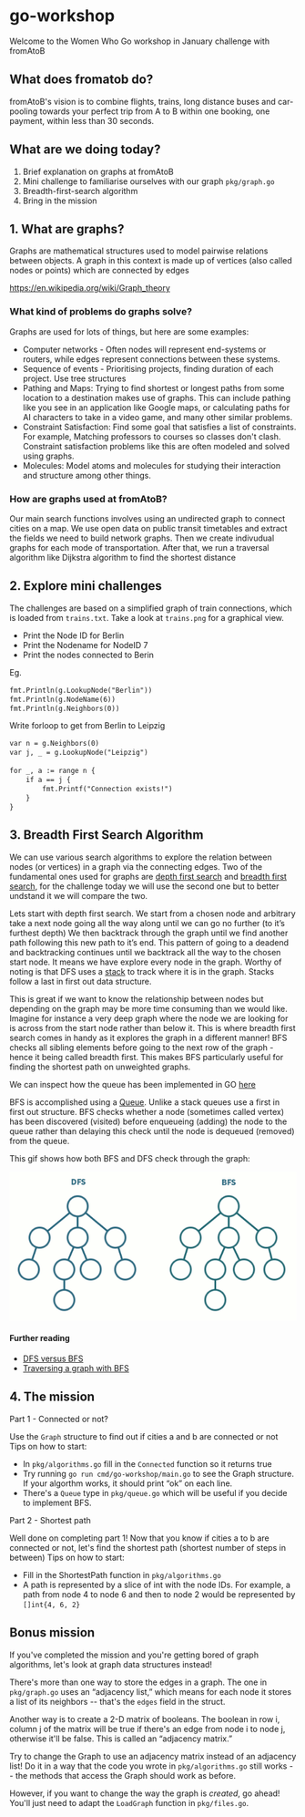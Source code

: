 # go-workshop

Welcome to the Women Who Go workshop in January challenge with fromAtoB

## What does fromatob do?

fromAtoB's vision is to combine flights, trains, long distance buses and car-pooling towards your perfect trip from A to B within one booking, one payment, within less than 30 seconds.


## What are we doing today?

1. Brief explanation on graphs at fromAtoB
2. Mini challenge to familiarise ourselves with our graph `pkg/graph.go`
3. Breadth-first-search algorithm
4. Bring in the mission


## 1. What are graphs?

Graphs are mathematical structures used to model pairwise relations between objects. A graph in this context is made up of vertices (also called nodes or points) which are connected by edges

https://en.wikipedia.org/wiki/Graph_theory


### What kind of problems do graphs solve?

Graphs are used for lots of things, but here are some examples:

- Computer networks - Often nodes will represent end-systems or routers, while edges represent connections between these systems.
- Sequence of events - Prioritising projects, finding duration of each project. Use tree structures
- Pathing and Maps: Trying to find shortest or longest paths from some location to a destination makes use of graphs. This can include pathing like you see in an application like Google maps, or calculating paths for AI characters to take in a video game, and many other similar problems.
- Constraint Satisfaction: Find some goal that satisfies a list of constraints. For example, Matching professors to courses so classes don't clash. Constraint satisfaction problems like this are often modeled and solved using graphs.
- Molecules: Model atoms and molecules for studying their interaction and structure among other things.

### How are graphs used at fromAtoB?

Our main search functions involves using an undirected graph to connect cities on a map.
We use open data on public transit timetables and extract the fields we need to build network graphs. Then we create indivudual graphs for each mode of transportation. After that, we run a traversal algorithm like Dijkstra algorithm to find the shortest distance


## 2. Explore mini challenges

The challenges are based on a simplified graph of train connections, which is loaded from `trains.txt`. Take a look at `trains.png` for a graphical view.

- Print the Node ID for Berlin
- Print the Nodename for NodeID 7
- Print the nodes connected to Berin

Eg.

    fmt.Println(g.LookupNode("Berlin"))
    fmt.Println(g.NodeName(6))
    fmt.Println(g.Neighbors(0))

Write forloop to get from Berlin to Leipzig

    var n = g.Neighbors(0)
    var j, _ = g.LookupNode("Leipzig")

    for _, a := range n {
        if a == j {
            fmt.Printf("Connection exists!")
        }
    }

## 3. Breadth First Search Algorithm

We can use various search algorithms to explore the relation between nodes (or vertices) in a graph via the connecting edges. Two of the fundamental ones used for graphs
are [depth first search](https://en.wikipedia.org/wiki/Depth-first_search) and [breadth first search](https://en.wikipedia.org/wiki/Breadth-first_search), for the challenge today we will use the second one but to better undstand it we will compare the two.

Lets start with depth first search. We start from a chosen node and arbitrary take a next node going all the way along until we can go no further (to it’s furthest depth) We then backtrack through the graph until we find another path following this new path to it’s end. This pattern of going to a deadend and backtracking continues until we backtrack all the way to the chosen start node. It means we have explore every node in the graph. Worthy of noting is that DFS uses a [stack](https://en.wikipedia.org/wiki/Stack_(abstract_data_type)) to track where it is in the graph. Stacks follow a last in first out data structure.

This is great if we want to know the relationship between nodes but depending on the graph may be more time consuming than we would like. Imagine for instance a very deep graph where the node we are looking for is across from the start node rather than below it. This is where breadth first search comes in handy as it explores the graph in a different manner! BFS checks all sibling elements before going to the next row of the graph - hence it being called breadth first. This makes BFS particularly useful for finding the shortest path on unweighted graphs.

We can inspect how the queue has been implemented in GO [here](/pkg/queue.go)

BFS is accomplished using a [Queue](https://en.wikipedia.org/wiki/Queue_(abstract_data_type)). Unlike a stack queues use a first in first out structure. BFS checks whether a node (sometimes called vertex) has been discovered (visited) before enqueueing (adding) the node to the queue rather than delaying this check until the node is dequeued (removed) from the queue.

This gif shows how both BFS and DFS check through the graph:

![alt-text](/dfsvsbfs.gif)

#### Further reading

- [DFS versus BFS](https://medium.com/@kenny.hom27/breadth-first-vs-depth-first-tree-traversal-in-javascript-48df2ebfc6d1)
- [Traversing a graph with BFS](https://medium.com/basecs/going-broad-in-a-graph-bfs-traversal-959bd1a09255)

## 4. The mission

Part 1 - Connected or not?

Use the `Graph` structure to find out if cities a and b are connected or not
Tips on how to start:
- In `pkg/algorithms.go` fill in the `Connected` function so it returns true
- Try running `go run cmd/go-workshop/main.go` to see the Graph structure. If your algorthm works, it should print “ok” on each line.
- There's a `Queue` type in `pkg/queue.go` which will be useful if you decide to implement BFS.

Part 2 - Shortest path

Well done on completing part 1! Now that you know if cities a to b are connected or not, let's find the shortest path (shortest number of steps in between)
Tips on how to start:
- Fill in the ShortestPath function in `pkg/algorithms.go`
- A path is represented by a slice of int with the node IDs. For example, a path from node 4 to node 6 and then to node 2 would be represented by `[]int{4, 6, 2}`


## Bonus mission

If you've completed the mission and you're getting bored of graph algorithms, let's look at graph data structures instead!

There's more than one way to store the edges in a graph. The one in `pkg/graph.go` uses an “adjacency list,” which means for each node it stores a list of its neighbors -- that's the `edges` field in the struct.

Another way is to create a 2-D matrix of booleans. The boolean in row i, column j of the matrix will be true if there's an edge from node i to node j, otherwise it'll be false. This is called an “adjacency matrix.”

Try to change the Graph to use an adjacency matrix instead of an adjacency list! Do it in a way that the code you wrote in `pkg/algorithms.go` still works -- the methods that access the Graph should work as before.

However, if you want to change the way the graph is *created*, go ahead! You'll just need to adapt the `LoadGraph` function in `pkg/files.go`.
